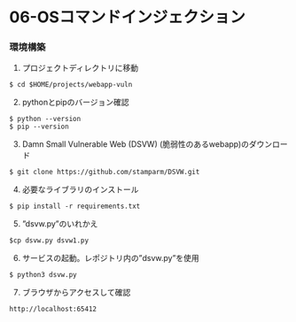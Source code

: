 # 06-OSコマンドインジェクション

### 環境構築
1. プロジェクトディレクトリに移動
```
$ cd $HOME/projects/webapp-vuln
```

2. pythonとpipのバージョン確認
```
$ python --version
$ pip --version
```

3. Damn Small Vulnerable Web (DSVW) (脆弱性のあるwebapp)のダウンロード
```
$ git clone https://github.com/stamparm/DSVW.git
```

4. 必要なライブラリのインストール
```
$ pip install -r requirements.txt
```

5. ”dsvw.py”のいれかえ
```
$cp dsvw.py dsvw1.py
``` 

6. サービスの起動。レポジトリ内の”dsvw.py”を使用
```
$ python3 dsvw.py
```

7. ブラウザからアクセスして確認
```
http://localhost:65412
```
